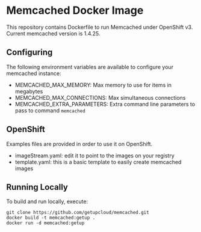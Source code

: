 Memcached Docker Image
======================

This repository contains Dockerfile to run Memcached under OpenShift v3.
Current memcached version is 1.4.25.

Configuring
-----------

The following environment variables are available to configure your memcached instance:

* MEMCACHED_MAX_MEMORY: Max memory to use for items in megabytes
* MEMCACHED_MAX_CONNECTIONS: Max simultaneous connections
* MEMCACHED_EXTRA_PARAMETERS: Extra command line parameters to pass to command `memcached`

OpenShift
---------

Examples files are provided in order to use it on OpenShift.

* imageStream.yaml: edit it to point to the images on your registry
* template.yaml: this is a basic template to easily create memcached images

Running Locally
---------------

To build and run locally, execute:

    git clone https://github.com/getupcloud/memcached.git
    docker build -t memcached:getup .
    docker run -d memcached:getup
